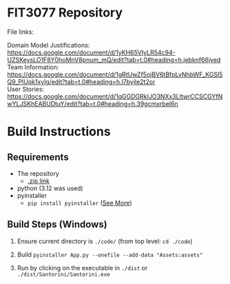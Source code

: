 # FIT3077 Repository

File links:

Domain Model Justifications: https://docs.google.com/document/d/1yKH65VIyLR54c94-UZSKeysLO1F8Y0hoMnV8pnum_mQ/edit?tab=t.0#heading=h.jebknf66jved    
Team Information: https://docs.google.com/document/d/1gRtUwZf5ojBV6tBfpLvNhbWF_KGSl5Q9_PlUqk1xylg/edit?tab=t.0#heading=h.l7byjle2t2or   
User Stories: https://docs.google.com/document/d/1qGGDGRkIJO3NXx3LltwrCCSCGYfNwYLJSKhEABUDtuY/edit?tab=t.0#heading=h.39gcmxrbel6n   

# Build Instructions
## Requirements
- The repository
	- [.zip link](https://git.infotech.monash.edu/FIT3077/fit3077-s1-2025/assignment-groups/CL_Tuesday04pm_Team012/project/-/archive/main/project-main.zip)
- python (3.12 was used)
- pyinstaller
	- `pip install pyinstaller` ([See More](https://pyinstaller.org/en/stable/index.html))
## Build Steps (Windows)
1) Ensure current directory is `./code/` (from top level: `cd ./code`)

2) Build `pyinstaller App.py --onefile --add-data "Assets:assets"`
3) Run by clicking on the executable in `./dist` or `./dist/Santorini/Santorini.exe`